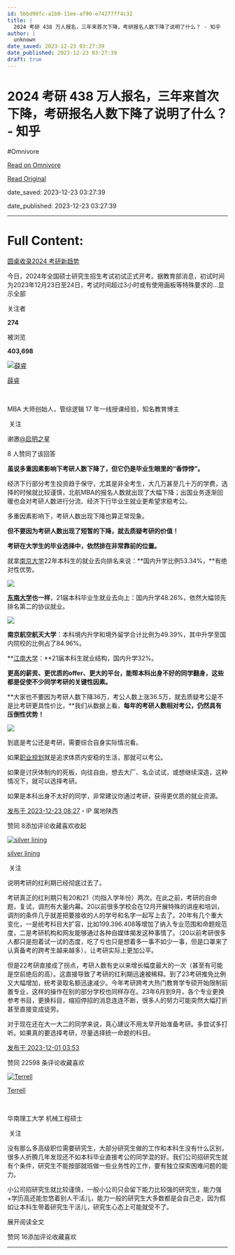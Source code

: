 ```yaml
---
id: 5bbd98fc-a1b0-11ee-af90-e74277ff4c32
title: |
  2024 考研 438 万人报名，三年来首次下降，考研报名人数下降了说明了什么？ - 知乎
author: |
  unknown
date_saved: 2023-12-23 03:27:39
date_published: 2023-12-23 03:27:39
draft: true
---
```


# 2024 考研 438 万人报名，三年来首次下降，考研报名人数下降了说明了什么？ - 知乎
#Omnivore

[Read on Omnivore](https://omnivore.app/me/2024-438-18c97820da6)

[Read Original](https://www.zhihu.com/question/632206142/answer/3335922895)

date_saved: 2023-12-23 03:27:39

date_published: 2023-12-23 03:27:39

--- 

# Full Content: 

[圆桌收录2024 考研新趋势](https://www.zhihu.com/roundtable/kaoyanxinqushi)

今日，2024年全国硕士研究生招生考试初试正式开考。据教育部消息，初试时间为2023年12月23日至24日，考试时间超过3小时或有使用画板等特殊要求的…显示全部 ​

关注者

**274**

被浏览

**403,698**

[![薛睿](https://proxy-prod.omnivore-image-cache.app/0x0,slLkOnEg2SR5BR6fQAltBC8k3N_bgAVxDdRYD3sR45YA/https://pic1.zhimg.com/v2-8224fc6a36f05962e996e7a6290ae14e_l.jpg?source=2c26e567)](https://www.zhihu.com/people/shen-zhi-juan-lian-30)

[薛睿](https://www.zhihu.com/people/shen-zhi-juan-lian-30)

[​](https://www.zhihu.com/question/48510028)

MBA 大师创始人，管综逻辑 17 年一线授课经验，知名教育博主

​ 关注

谢邀[@启明之星](https://www.zhihu.com/people/67-44-88-82-1)

8 人赞同了该回答

**虽说多重因素影响下考研人数下降了，但它仍是毕业生眼里的“香饽饽”。**

经济下行部分考生投资趋于保守，尤其是非全考生，大几万甚至几十万的学费，选择的时候就比较谨慎，北航MBA的报名人数就出现了大幅下降；出国业务逐渐回暖也会对考研人数进行分流、经济下行毕业生就业更希望求稳考公。

多重因素影响下，考研人数出现下降也算正常现象。

**但不要因为考研人数出现了短暂的下降，就去质疑考研的价值！**

**考研在大学生的毕业选择中，依然排在非常靠前的位置。**

就拿[南京大学](https://www.zhihu.com/search?q=%E5%8D%97%E4%BA%AC%E5%A4%A7%E5%AD%A6&search%5Fsource=Entity&hybrid%5Fsearch%5Fsource=Entity&hybrid%5Fsearch%5Fextra=%7B%22sourceType%22%3A%22answer%22%2C%22sourceId%22%3A3335922895%7D)22年本科生的就业去向排名来说：**国内升学比例53.34%，**有绝对性优势。

![](https://proxy-prod.omnivore-image-cache.app/629x149,s029kYkfDpAjLOhti_bk21sYtQcBsVfqrAtIVytWvpbM/https://pic1.zhimg.com/50/v2-53b7f3e6a46511429e485ceaed811502_720w.jpg?source=2c26e567)

**[东南大学](https://www.zhihu.com/search?q=%E4%B8%9C%E5%8D%97%E5%A4%A7%E5%AD%A6&search%5Fsource=Entity&hybrid%5Fsearch%5Fsource=Entity&hybrid%5Fsearch%5Fextra=%7B%22sourceType%22%3A%22answer%22%2C%22sourceId%22%3A3335922895%7D)也一样**，21届本科毕业生就业去向上：国内升学48.26%，依然大幅领先排名第二的协议就业。

![](https://proxy-prod.omnivore-image-cache.app/881x494,s-Pwo_y3g-Cfub_rXK0yPRcw46PgKdDIWymsOgO_I6L0/https://picx.zhimg.com/50/v2-93cedd82e7b92314b9a20cc7cb17dfd1_720w.jpg?source=2c26e567)

**南京航空航天大学**：本科境内升学和境外留学合计比例为49.39%，其中升学至国内院校的比例占了84.96%。

**[江南大学](https://www.zhihu.com/search?q=%E6%B1%9F%E5%8D%97%E5%A4%A7%E5%AD%A6&search%5Fsource=Entity&hybrid%5Fsearch%5Fsource=Entity&hybrid%5Fsearch%5Fextra=%7B%22sourceType%22%3A%22answer%22%2C%22sourceId%22%3A3335922895%7D)：**21届本科生就业结构，国内升学32%。

**更高的薪资、更优质的offer、更大的平台，能帮本科出身不好的同学翻身，这些都是促使不少同学考研的关键性因素。**

**大家也不要因为考研人数下降36万，考公人数上涨36.5万，就去质疑考公是不是比考研更具性价比，**我们从数据上看，**每年的考研人数相对考公，仍然具有压倒性优势！**

![](https://proxy-prod.omnivore-image-cache.app/635x362,sCWTnPT9_jUBC9D5iAxiLravaYYOt4LIup_zqP0e2W5g/https://picx.zhimg.com/50/v2-4a568773debe79a27885b8dd0c270659_720w.jpg?source=2c26e567)

到底是考公还是考研，需要综合自身实际情况看。

如果[职业规划](https://www.zhihu.com/search?q=%E8%81%8C%E4%B8%9A%E8%A7%84%E5%88%92&search%5Fsource=Entity&hybrid%5Fsearch%5Fsource=Entity&hybrid%5Fsearch%5Fextra=%7B%22sourceType%22%3A%22answer%22%2C%22sourceId%22%3A3335922895%7D)就是追求体质内安稳的生活，那就可以考公。

如果是讨厌体制内的死板，向往自由，想去大厂、名企试试，或想继续深造，这种情况下，就可以选择考研。

如果是本科出身不太好的同学，非常建议你通过考研，获得更优质的就业资源。

[发布于 2023-12-23 08:27](https://www.zhihu.com/question/632206142/answer/3335922895)・IP 属地陕西

​赞同 8​​添加评论​收藏​喜欢收起​

[![silver lining](https://proxy-prod.omnivore-image-cache.app/0x0,sZ2lboa9iFAFDN-OC_t11SU42FHmtM5s9KYyFuyAJBVI/https://picx.zhimg.com/v2-25ac7c0d6225fc37e7f4419d75895b22_l.jpg?source=1def8aca)](https://www.zhihu.com/people/silver-lining-98)

[silver lining](https://www.zhihu.com/people/silver-lining-98)

​ 关注

说明考研的红利期已经彻底过去了。

考研真正的红利期只有20和21（均指入学年份）两次。在此之前，考研的自命题，复试，调剂有大量内幕。20以前很多学校会在12月开展特殊的讲座和培训，调剂的条件几乎就差把要接收的人的学号和名字一起写上去了。20年有几个重大变化，一是统考科目大扩容，比如199.396.408等增加了纳入专业范围和命题规范度，二是考研机构和网友能够通过各种自媒体揭发这种事情了。（20以前考研很多人都只是抱着试一试的态度，吃了亏也只是想着多一事不如少一事，但是口罩来了认真备考的跨考生越来越多），让考研实际上更加公平。

但是22考研直接成了拐点，考研人数有史以来增长幅度最大的一次（甚至有可能是空前绝后的高）。这直接导致了考研的红利期迅速被稀释。到了23考研推免比例又大幅增加，统考录取名额迅速减少。今年考研跨考大热门教育学专硕开始限制前置专业，这样的操作在别的部分学校也同样存在。23年6月到9月，各个专业更换参考书目，更换科目，缩招停招的消息连连不断，很多人的努力可能突然大幅打折甚至直接变成徒劳。

对于现在还在大一大二的同学来说，真心建议不用太早开始准备考研。多尝试多打听。如果真的要选择考研，尽量选择统一命题的科目。

[发布于 2023-12-01 03:53](https://www.zhihu.com/question/632206142/answer/3309272891)

​赞同 225​​98 条评论​收藏​喜欢

[![Terrell](https://proxy-prod.omnivore-image-cache.app/0x0,s7nDISTQGNtBld8T7Uk92IUrPs8So3kX8RalChrIwCzc/https://pica.zhimg.com/v2-d27052f0693d89a6d80f9e777cc85fdb_l.jpg?source=1def8aca)](https://www.zhihu.com/people/leh-79)

[Terrell](https://www.zhihu.com/people/leh-79)

[​](https://www.zhihu.com/question/48510028)

华南理工大学 机械工程硕士

​ 关注

没有那么多高级职位需要研究生，大部分研究生做的工作和本科生没有什么区别，很多人折腾几年发现还不如本科毕业直接考公的同学混的好。我们公司招研究生就有个条件，研究生不能按部就班做一些业务性的工作，要有独立探索困难问题的能力。

小公司招研究生就比较谨慎，一般小公司只会留下能力比较强的研究生，能力强+学历高还能忽悠着别人干活儿，能力一般的研究生大多数都是会自己走，因为假如让本科生带着研究生干活儿，研究生心态上可能就受不了。

展开阅读全文​

​赞同 16​​添加评论​收藏​喜欢

---

